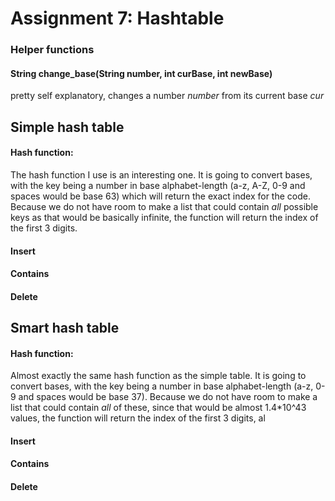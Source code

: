 # Assignment 7: Hashtable
### Helper functions
#### String change_base(String number, int curBase, int newBase)
pretty self explanatory, changes a number *number* from its current base *cur*

## Simple hash table
#### Hash function:
The hash function I use is an interesting one. It is going to convert bases, with the key being a number in base alphabet-length (a-z, A-Z, 0-9 and spaces would be base 63) which will return the exact index for the code. Because we do not have room to make a list that could contain *all* possible keys as that would be basically infinite, the function will return the index of the first 3 digits.

#### Insert


#### Contains

#### Delete

## Smart hash table
#### Hash function:
Almost exactly the same hash function as the simple table. It is going to convert bases, with the key being a number in base alphabet-length (a-z, 0-9 and spaces would be base 37). Because we do not have room to make a list that could contain *all* of these, since that would be almost 1.4*10^43 values, the function will return the index of the first 3 digits, al

#### Insert

#### Contains

#### Delete
